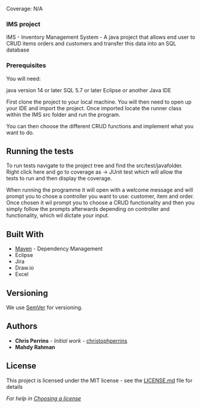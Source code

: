 Coverage: N/A


 ### IMS project 

IMS - Inventory Management System - A java project that allows end user to CRUD items orders and customers and transfer this data into an SQL database


### Prerequisites

You will need:

java version 14 or later 
SQL 5.7 or later
Eclipse or another Java IDE

First clone the project to your local machine. You will then need to open up your IDE and import the project. Once imported locate the runner class within the IMS src folder and run the program.

You can then choose the different CRUD functions and implement what you want to do.

## Running the tests

To run tests navigate to the project tree and find the src/test/javafolder. Right click here and go to coverage as -> JUnit test which will allow the tests to run and then display the coverage.


When running the programme it will open with a welcome message and will prompt you to chose a controller you want to use: customer, item and order. Once chosen it wil prompt you to choose a CRUD functionality and then you simply follow the prompts afterwards depending on controller and functionality, which wil dictate your input.

## Built With

* [Maven](https://maven.apache.org/) - Dependency Management
* Eclipse
* Jira
* Draw.io
* Excel

## Versioning

We use [SemVer](http://semver.org/) for versioning.

## Authors

* **Chris Perrins** - *Initial work* - [christophperrins](https://github.com/christophperrins)
* **Mahdy Rahman**

## License

This project is licensed under the MIT license - see the [LICENSE.md](LICENSE.md) file for details 

*For help in [Choosing a license](https://choosealicense.com/)*



